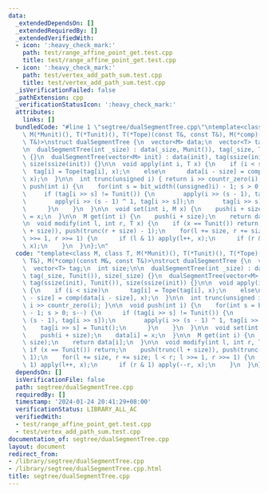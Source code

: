 ```yaml
---
data:
  _extendedDependsOn: []
  _extendedRequiredBy: []
  _extendedVerifiedWith:
  - icon: ':heavy_check_mark:'
    path: test/range_affine_point_get.test.cpp
    title: test/range_affine_point_get.test.cpp
  - icon: ':heavy_check_mark:'
    path: test/vertex_add_path_sum.test.cpp
    title: test/vertex_add_path_sum.test.cpp
  _isVerificationFailed: false
  _pathExtension: cpp
  _verificationStatusIcon: ':heavy_check_mark:'
  attributes:
    links: []
  bundledCode: "#line 1 \"segtree/dualSegmentTree.cpp\"\ntemplate<class M, class T,\
    \ M(*Munit)(), T(*Tunit)(), T(*Tope)(const T&, const T&), M(*comp)(const M&, const\
    \ T&)>\nstruct dualSegmentTree {\n  vector<M> data;\n  vector<T> tag;\n  int size;\n\
    \n  dualSegmentTree(int _size) : data(_size, Munit()), tag(_size, Tunit()), size(_size)\
    \ {}\n  dualSegmentTree(vector<M> init) : data(init), tag(ssize(init), Tunit()),\
    \ size(ssize(init)) {}\n\n  void apply(int i, T x) {\n    if (i < size)\n    \
    \  tag[i] = Tope(tag[i], x);\n    else\n      data[i - size] = comp(data[i - size],\
    \ x);\n  }\n\n  int trunc(unsigned i) { return i >> countr_zero(i); }\n\n  void\
    \ push(int i) {\n    for(int s = bit_width((unsigned)i) - 1; s > 0; s--) {\n \
    \     if (tag[i >> s] != Tunit()) {\n        apply(i >> (s - 1), tag[i >> s]);\n\
    \        apply(i >> (s - 1) ^ 1, tag[i >> s]);\n        tag[i >> s] = Tunit();\n\
    \      }\n    }\n  }\n\n  void set(int i, M x) {\n    push(i + size);\n    data[i]\
    \ = x;\n  }\n\n  M get(int i) {\n    push(i + size);\n    return data[i];\n  }\n\
    \n  void modify(int l, int r, T x) {\n    if (x == Tunit()) return;\n    push(trunc(l\
    \ + size)), push(trunc(r + size) - 1);\n    for(l += size, r += size; l < r; l\
    \ >>= 1, r >>= 1) {\n      if (l & 1) apply(l++, x);\n      if (r & 1) apply(--r,\
    \ x);\n    }\n  }\n};\n"
  code: "template<class M, class T, M(*Munit)(), T(*Tunit)(), T(*Tope)(const T&, const\
    \ T&), M(*comp)(const M&, const T&)>\nstruct dualSegmentTree {\n  vector<M> data;\n\
    \  vector<T> tag;\n  int size;\n\n  dualSegmentTree(int _size) : data(_size, Munit()),\
    \ tag(_size, Tunit()), size(_size) {}\n  dualSegmentTree(vector<M> init) : data(init),\
    \ tag(ssize(init), Tunit()), size(ssize(init)) {}\n\n  void apply(int i, T x)\
    \ {\n    if (i < size)\n      tag[i] = Tope(tag[i], x);\n    else\n      data[i\
    \ - size] = comp(data[i - size], x);\n  }\n\n  int trunc(unsigned i) { return\
    \ i >> countr_zero(i); }\n\n  void push(int i) {\n    for(int s = bit_width((unsigned)i)\
    \ - 1; s > 0; s--) {\n      if (tag[i >> s] != Tunit()) {\n        apply(i >>\
    \ (s - 1), tag[i >> s]);\n        apply(i >> (s - 1) ^ 1, tag[i >> s]);\n    \
    \    tag[i >> s] = Tunit();\n      }\n    }\n  }\n\n  void set(int i, M x) {\n\
    \    push(i + size);\n    data[i] = x;\n  }\n\n  M get(int i) {\n    push(i +\
    \ size);\n    return data[i];\n  }\n\n  void modify(int l, int r, T x) {\n   \
    \ if (x == Tunit()) return;\n    push(trunc(l + size)), push(trunc(r + size) -\
    \ 1);\n    for(l += size, r += size; l < r; l >>= 1, r >>= 1) {\n      if (l &\
    \ 1) apply(l++, x);\n      if (r & 1) apply(--r, x);\n    }\n  }\n};\n"
  dependsOn: []
  isVerificationFile: false
  path: segtree/dualSegmentTree.cpp
  requiredBy: []
  timestamp: '2024-01-24 20:41:29+08:00'
  verificationStatus: LIBRARY_ALL_AC
  verifiedWith:
  - test/range_affine_point_get.test.cpp
  - test/vertex_add_path_sum.test.cpp
documentation_of: segtree/dualSegmentTree.cpp
layout: document
redirect_from:
- /library/segtree/dualSegmentTree.cpp
- /library/segtree/dualSegmentTree.cpp.html
title: segtree/dualSegmentTree.cpp
---
```

